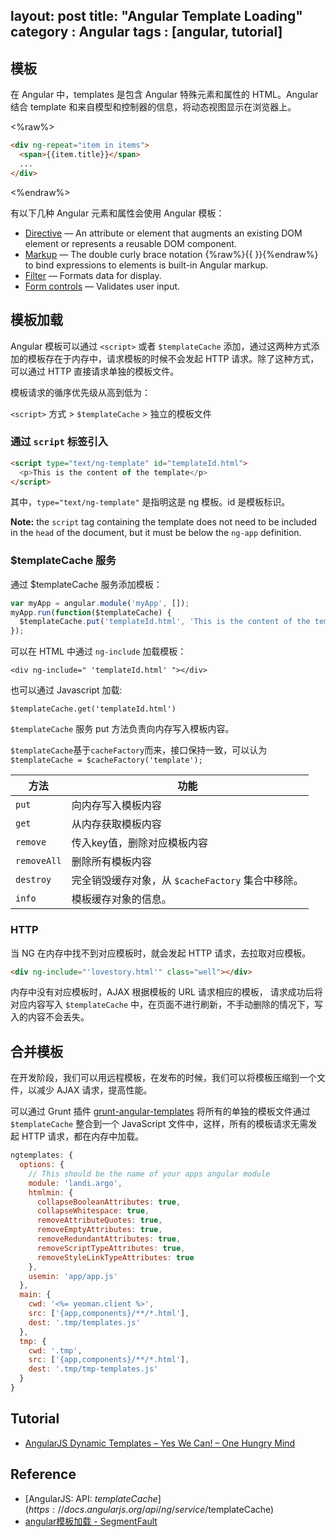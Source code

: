 layout: post
title: "Angular Template Loading"
category : Angular
tags : [angular, tutorial]
---

## 模板

在 Angular 中，templates 是包含 Angular 特殊元素和属性的 HTML。Angular 结合 template 和来自模型和控制器的信息，将动态视图显示在浏览器上。

<%raw%>
```html
<div ng-repeat="item in items">
  <span>{{item.title}}</span>
  ...
</div>
```
<%endraw%>

有以下几种 Angular 元素和属性会使用 Angular 模板：

* [Directive](https://docs.angularjs.org/guide/directive) — An attribute or element that
    augments an existing DOM element or represents a reusable DOM component.
* [Markup](https://docs.angularjs.org/api/ng/service/$interpolate) — The double curly brace notation {%raw%}{{ }}{%endraw%} to bind expressions to elements is built-in Angular markup.
* [Filter](https://docs.angularjs.org/guide/filter) — Formats data for display.
* [Form controls](https://docs.angularjs.org/guide/forms) — Validates user input.


## 模板加载

Angular 模板可以通过 `<script>` 或者 `$templateCache` 添加，通过这两种方式添加的模板存在于内存中，请求模板的时候不会发起 HTTP 请求。除了这种方式，可以通过 HTTP 直接请求单独的模板文件。

模板请求的循序优先级从高到低为：

`<script>` 方式 > `$templateCache` > 独立的模板文件

### 通过 `script` 标签引入 

```html
<script type="text/ng-template" id="templateId.html">
  <p>This is the content of the template</p>
</script>
```

其中，`type="text/ng-template"` 是指明这是 ng 模板。id 是模板标识。

<!--more-->

__Note:__ the `script` tag containing the template does not need to be included in the `head` of the document, but it must be below the `ng-app` definition.

### $templateCache 服务

通过 $templateCache 服务添加模板：

```js
var myApp = angular.module('myApp', []);
myApp.run(function($templateCache) {
  $templateCache.put('templateId.html', 'This is the content of the template');
});
```

可以在 HTML 中通过 `ng-include` 加载模板：

    <div ng-include=" 'templateId.html' "></div>

也可以通过 Javascript 加载:

    $templateCache.get('templateId.html')

`$templateCache` 服务 put 方法负责向内存写入模板内容。

`$templateCache`基于`cacheFactory`而来，接口保持一致，可以认为  
`$templateCache = $cacheFactory('template');`

方法        | 功能                    
---------| ----------------------
`put`       | 向内存写入模板内容             
`get`       | 从内存获取模板内容             
`remove`    | 传入key值，删除对应模板内容       
`removeAll` | 删除所有模板内容              
`destroy`   | 完全销毁缓存对象，从 `$cacheFactory` 集合中移除。
`info`      | 模板缓存对象的信息。     

### HTTP

当 NG 在内存中找不到对应模板时，就会发起 HTTP 请求，去拉取对应模板。

```html
<div ng-include="'lovestory.html'" class="well"></div>
```

内存中没有对应模板时，AJAX 根据模板的 URL 请求相应的模板， 请求成功后将对应内容写入 `$templateCache` 中，在页面不进行刷新，不手动删除的情况下，写入的内容不会丢失。

## 合并模板

在开发阶段，我们可以用远程模板，在发布的时候，我们可以将模板压缩到一个文件，以减少 AJAX 请求，提高性能。

可以通过 Grunt 插件 [grunt-angular-templates](https://www.npmjs.org/package/grunt-angular-templates) 将所有的单独的模板文件通过 `$templateCache` 整合到一个 JavaScript 文件中，这样，所有的模板请求无需发起 HTTP 请求，都在内存中加载。

```js
ngtemplates: {
  options: {
    // This should be the name of your apps angular module
    module: 'landi.argo',
    htmlmin: {
      collapseBooleanAttributes: true,
      collapseWhitespace: true,
      removeAttributeQuotes: true,
      removeEmptyAttributes: true,
      removeRedundantAttributes: true,
      removeScriptTypeAttributes: true,
      removeStyleLinkTypeAttributes: true
    },
    usemin: 'app/app.js'
  },
  main: {
    cwd: '<%= yeoman.client %>',
    src: ['{app,components}/**/*.html'],
    dest: '.tmp/templates.js'
  },
  tmp: {
    cwd: '.tmp',
    src: ['{app,components}/**/*.html'],
    dest: '.tmp/tmp-templates.js'
  }
}
```

## Tutorial

- [AngularJS Dynamic Templates – Yes We Can! – One Hungry Mind](http://onehungrymind.com/angularjs-dynamic-templates/)

## Reference

- [AngularJS: API: $templateCache](https://docs.angularjs.org/api/ng/service/$templateCache)
- [angular模板加载 - SegmentFault](http://segmentfault.com/blog/bornkiller/1190000000437230)